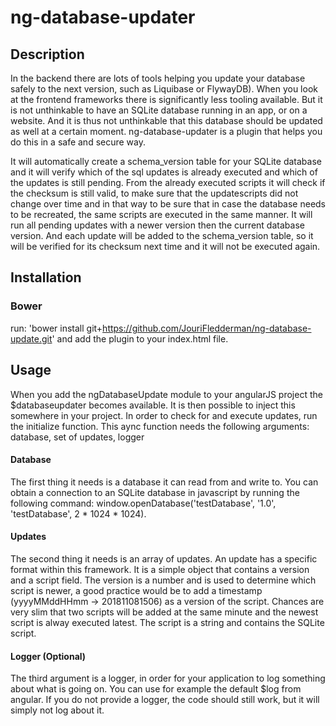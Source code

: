 # ng-database-updater

## Description
In the backend there are lots of tools helping you update your database safely to the next version, such as Liquibase
or FlywayDB). When you look at the frontend frameworks there is significantly less tooling available. But it is not 
unthinkable to have an SQLite database running in an app, or on a website. And it is thus not unthinkable that this 
database should be updated as well at a certain moment. ng-database-updater is a plugin that helps you do this in a 
safe and secure way.

It will automatically create a schema_version table for your SQLite database and it will verify which of the sql updates
is already executed and which of the updates is still pending. From the already executed scripts it will check if the 
checksum is still valid, to make sure that the updatescripts did not change over time and in that way to be sure that 
in case the database needs to be recreated, the same scripts are executed in the same manner. It will run all pending updates
with a newer version then the current database version. And each update will be added to the schema_version table, so it will 
be verified for its checksum next time and it will not be executed again. 

## Installation

### Bower
run: 'bower install git+https://github.com/JouriFledderman/ng-database-update.git' and add the plugin to your index.html file. 

## Usage
When you add the ngDatabaseUpdate module to your angularJS project the $databaseupdater becomes available. It is then possible to inject this somewhere in your project. In order to check for and execute updates, run the initialize function. This aync function needs the following arguments: database, set of updates, logger

#### Database
The first thing it needs is a database it can read from and write to. You can obtain a connection to an SQLite database in javascript by running the following command: window.openDatabase('testDatabase', '1.0', 'testDatabase', 2 * 1024 * 1024).

#### Updates
The second thing it needs is an array of updates. An update has a specific format within this framework. It is a simple object that contains a version and a script field. The version is a number and is used to determine which script is newer, a good practice would be to add a timestamp (yyyyMMddHHmm -> 201811081506) as a version of the script. Chances are very slim that two scripts will be added at the same minute and the newest script is alway executed latest. The script is a string and contains the SQLite script. 

#### Logger (Optional)
The third argument is a logger, in order for your application to log something about what is going on. You can use for example the default $log from angular. If you do not provide a logger, the code should still work, but it will simply not log about it.
